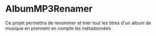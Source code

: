 # AlbumMP3Renamer
Ce projet permettra de renommer et trier tout les titres d'un album de musique en prennent en compte les métadonnées 
